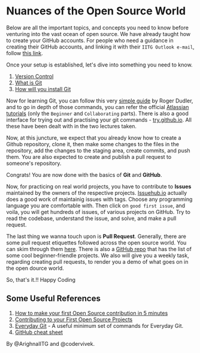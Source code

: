 # Nuances of the Open Source World

Below are all the important topics, and concepts you need to know before venturing into the vast ocean of open source. We have already taught how to create your GitHub accounts. For people who need a guidance in creating their GitHub accounts, and linking it with their `IITG Outlook e-mail`, follow [this link](https://help.github.com/articles/signing-up-for-a-new-github-account/).

Once your setup is established, let's dive into something you need to know.

1. [Version Control](https://www.atlassian.com/git/tutorials/what-is-version-control)
2. [What is Git](https://www.atlassian.com/git/tutorials/what-is-git)
3. [How will you install Git](https://www.atlassian.com/git/tutorials/install-git)

Now for learning Git, you can follow this very [simple guide](http://rogerdudler.github.io/git-guide/) by Roger Dudler, and to go in depth of those commands, you can refer the official [Atlassian tutorials](https://www.atlassian.com/git/tutorials) (only the `Beginner` and `Collaborating` parts).
There is also a good interface for trying out and practising your git commands - [try.github.io](https://try.github.io/). All these have been dealt with in the two lectures taken.

Now, at this juncture, we expect that you already know how to create a Github repository, clone it, then make some changes to the files in the repository, add the changes to the staging area, create commits, and push them. You are also expected to create and publish a pull request to someone's repository.

Congrats! You are now done with the basics of **Git** and **GitHub**. 

Now, for practicing on real world projects, you have to contribute to **Issues** maintained by the owners of the respective projects. [Issuehub.io](http://issuehub.io/) actually does a good work of maintainig issues with tags. Choose any programming language you are comfortable with. Then click on `good first issue`, and voila, you will get hundreds of issues, of various projects on GitHub. Try to read the codebase, understand the issue, and solve, and make a pull request.

The last thing we wanna touch upon is **Pull Request**. Generally, there are some pull request etiquettes followed across the open source world. You can skim through them [here](https://css-tricks.com/open-source-etiquette-guidebook/). There is also a [GitHub repo](https://github.com/MunGell/awesome-for-beginners) that has the list of some cool beginner-friendle projects. 
We also will give you a weekly task, regarding creating pull requests, to render you a demo of what goes on in the open dource world.

So, that's it.!! Happy Coding

## Some Useful References

1. [How to make your first Open Source contribution in 5 minutes](https://medium.freecodecamp.org/how-to-make-your-first-open-source-contribution-in-just-5-minutes-aaad1fc59c9a)
2. [Contributing to your First Open Source Projects](https://blog.devcenter.co/contributing-to-your-first-open-source-project-a-practical-approach-1928c4cbdae)
3. [Everyday Git](https://git-scm.com/docs/giteveryday) -  A useful minimum set of commands for Everyday Git.
4. [GitHub cheat sheet](https://education.github.com/git-cheat-sheet-education.pdf)

By @ArighnaIITG and @codervivek.
